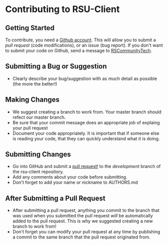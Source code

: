 # Contributing to RSU-Client

## Getting Started

To contribute, you need a [Github account](https://github.com/signup/free). This will allow you to submit a *pull request* (code modifications), or an *issue* (bug report).
If you don't want to submit your code on Github, send a message to [RSCommunityTech](http://www.youtube.com/user/RSCommunityTech). 

## Submitting a Bug or Suggestion

- Clearly describe your bug/suggestion with as much detail as possible (the more the better!)

## Making Changes

- We suggest creating a branch to work from. Your master branch should refect our master branch.
- Be sure that your commit message does an appropriate job of explaing your pull request
- Document your code appropriately. It is important that if someone else is reading your code, that they can quickly understand what it is doing.

## Submitting Changes

- Go into GitHub and submit a [pull request!](http://help.github.com/send-pull-request/) to the *development* branch of the rsu-client repository.
- Add any comments about your code before submitting. 
- Don't forget to add your name or nickname to AUTHORS.md

## After Submitting a Pull Request

- After submitting a pull request, anything you commit to the branch that was used when you submitted the pull request *will* be automatically added to the pull request. This is why we suggested creating a new branch to work from! 
- Don't forget you can modify your pull request at any time by publishing a commit to the same branch that the pull request originated from.
